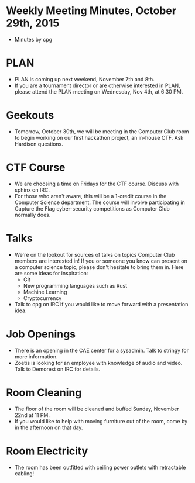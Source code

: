 # Weekly Meeting Minutes, October 29th, 2015

- Minutes by cpg

# PLAN

- PLAN is coming up next weekend, November 7th and 8th.
- If you are a tournament director or are otherwise interested in PLAN, please attend the PLAN meeting on Wednesday, Nov 4th, at 6:30 PM.

# Geekouts

- Tomorrow, October 30th, we will be meeting in the Computer Club room to begin working on our first hackathon project, an in-house CTF. Ask Hardison questions.

# CTF Course

- We are choosing a time on Fridays for the CTF course. Discuss with sphinx on IRC.
- For those who aren't aware, this will be a 1-credit course in the Computer Science department. The course will involve participating in Capture the Flag cyber-security competitions as Computer Club normally does.

# Talks

- We're on the lookout for sources of talks on topics Computer Club members are interested in! If you or someone you know can present on a computer science topic, please don't hesitate to bring them in. Here are some ideas for inspiration:
  - Git
  - New programming languages such as Rust
  - Machine Learning
  - Cryptocurrency
- Talk to cpg on IRC if you would like to move forward with a presentation idea.

# Job Openings

- There is an opening in the CAE center for a sysadmin. Talk to stringy for more information.
- Zoetis is looking for an employee with knowledge of audio and video. Talk to Demorest on IRC for details.

# Room Cleaning

- The floor of the room will be cleaned and buffed Sunday, November 22nd at 11 PM. 
- If you would like to help with moving furniture out of the room, come by in the afternoon on that day.

# Room Electricity

- The room has been outfitted with ceiling power outlets with retractable cabling!
